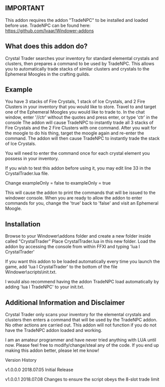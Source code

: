 IMPORTANT
---------

This addon requires the addon "TradeNPC" to be installed and loaded before use.
TradeNPC can be found here: https://github.com/Ivaar/Windower-addons


What does this addon do?
------------------------

Crystal Trader searches your inventory for standard elemental crystals and clusters, then prepares a command to be used by TradeNPC.
This allows you to automatically trade stacks of similar clusters and crystals to the Ephemeral Moogles in the crafting guilds.


Example
-------

You have 3 stacks of Fire Crystals, 1 stack of Ice Crystals, and 2 Fire Clusters in your inventory that you would like to store.
Travel to and target one of the Ephemeral Moogles you would like to trade to.
In the chat window, enter '//ctr' without the quotes and press enter, or type 'ctr' in the console
The addon will cause TradeNPC to instantly trade all 3 stacks of Fire Crystals and the 2 Fire Clusters with one command.
After you wait for the moogle to do his thing, target the moogle again and re-enter the command.
The addon will then cause TradeNPC to instantly trade the stack of Ice Crystals.

You will need to enter the command once for each crystal element you possess in your inventory.

If you wish to test this addon before using it, you may edit line 33 in the CrystalTrader.lua file.

Change
	exampleOnly = false
to
	exampleOnly = true
	
This will cause the addon to print the commands that will be issued to the windower console.
When you are ready to allow the addon to enter commands for you, change the 'true' back to 'false' and visit an Ephemeral Moogle.


Installation
------------

Browse to your Windower\addons folder and create a new folder inside called "CrystalTrader"
Place CrystalTrader.lua in this new folder.
Load the addon by accessing the console from within FFXI and typing 'lua l CrystalTrader'

If you want this addon to be loaded automatically every time you launch the game,
add 'lua l CrystalTrader' to the bottom of the file Windower\scripts\init.txt.

I would also recommend having the addon TradeNPC load automatically by adding
'lua l TradeNPC' to your init.txt.


Additional Information and Disclaimer
-------------------------------------

Crystal Trader only scans your inventory for the elemental crystals and clusters then enters a command that will be used by the TradeNPC addon.
No other actions are carried out. This addon will not function if you do not have the TradeNPC addon loaded and working.

I am an amateur programmer and have never tried anything with LUA until now. Please feel free to modify/change/steal any of the code.
If you end up making this addon better, please let me know!



Version History

v1.0.0.0
2018.07.05
	Initial Release
	
v1.0.0.1
2018.07.08
	Changes to ensure the script obeys the 8-slot trade limit
	
